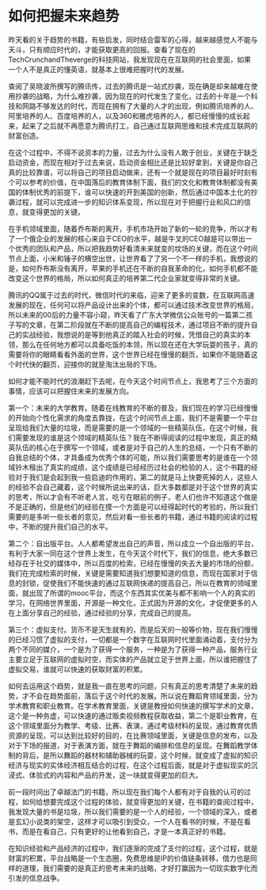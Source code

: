 # 如何把握未来趋势

昨天看的关于趋势的书籍，有些启发，同时结合雷军的心得，越来越感觉人不能与天斗，只有顺应时代的，才能获取更高的回报。查看了现在的TechCrunchandTheverge的科技网站，我发现现在在互联网的社会里面，如果一个人不是真正的懂英语，就基本上很难把握时代的发展。

查阅了吴晓波所撰写的腾讯传，过去的腾讯是一站式抄袭，现在确是却来越难在使用抄袭的战略，为什么难抄袭，因为现在的时代发生了变化，过去的十年是一个科技和网路不够发达的时代，而现在拥有了大量的人才的出现，例如腾讯培养的人、阿里培养的人、百度培养的人，以及360和雅虎培养的人，都已经慢慢的成长起来，起来了之后就不再愿意为腾讯打工，自己通过互联网思维和技术完成互联网的财富创造。

在这个过程中，不得不说资本的力量，过去为什么没有人敢于创业，关键在于缺乏启动资金，而现在相对于过去来说，启动资金相比还是比较好拿到，关键是你自己真的比较靠谱，可以将自己的项目启动做来，还有一个就是现在的项目最好时刻有个可以参考的价值，在中国落后的教育体制下面，我们的文化和教育体制都没有美国的体制优秀的前提下，谁可以快速的开到美国的创新，然后通过中国本土化的抄袭过程，就可以完成进一步的知识体系变现，所以现在对于把握行业和风口的信息，就变得更加的关键。

在手机领域里面，随着乔布斯的离开，手机市场开始了新的一轮的竞争，所以才有了一个俄企业的发展的核心来自于CEO的水平，越是牛叉的CEO越是可以带出一个优秀的团队和产品，所以把我趋势好看清未来就变的坟场的关键，而在这个时间节点上面，小米和锤子的横空出世，让世界看了了另一个不一样的手机，我想说的是，如何乔布斯没有离开，苹果的手机还在不断的自我革命的化，如何手机都不能改变这个世界的格局，所以如何真正的培养第二代企业家就变得非常的关键。

腾讯的QQ属于过去的时代，微信时代的来临，迎来了更多的变数，在互联网高速发展的现在，任何可以将产品设计出来的个体，都可以通过技术改变世界的格局，所以未来的00后的力量不容小窥，昨天看了广东大学微信公众账号的一篇第二孩子写的文章，在第二阶段就在不断的提高自己的编程技术，通过项目不断的提升自己的实战经验，我想说的是等到他真正的踏入社会的时候，凭借自己的真实的本领，那么在任何地方都可以具备吃饭的本领，所以现在还在大学玩耍的孩子，真的需要将你的眼睛看看外面的世界，这个世界已经在慢慢的翻页，如果你不能随着这个时代快的翻页，迎接你的就是淘汰出局的下场。

如何才能不能时代的浪潮赶下去呢，在今天这个时间节点上，我思考了三个方面的事情，应该可以把握住未来的发展方向。

第一个：未来的大学教育。随着在线教育的不断的普及，我们现在的学习已经慢慢的开始向个性化需求的角度去靠拢，在这个时间节点上面，我们不是需要一个平台呈现给我们大量的垃圾，而是需要的是一个领域的一些精英队伍，在这个时候，我们需要发现的谁是这个领域的精英队伍？我在不断得阅读的过程中发现，真正的精英队伍的核心在于撰写一个领域，或者是对于自己的人生的总结，一个只有不断的自我总结的个体，才具备成为优秀个体的可能，所以我们需要思考的是谁在一个领域铃木租出了真实的成绩，这个成绩是已经经历过社会的检验的人，这个书籍的经验对于我们是会起到我一些启迪的作用的，第二的就是马上快要死掉的人，这些人的经验不会自己藏着，这个时候所说出来的话，巨大多数都是对于这个世界的真实的思考，所以才会有不听老人言，吃亏在眼前的例子，老人们也许不知道这个做是不是正确的，但是他们的经验在摸一个方面是可以经得起时代的考验的，所以我们需要的是多听一些长者的意见，然后对看一些长者的书籍，通过书籍的阅读的过程中，不断的提升我们自己的水平。

第二个：自出版平台。人人都希望发出自己的声音，所以成立一个自出版的平台，有利于大家一同在这个世界上发生，在今天这个时代下，我们的信息，绝大多数已经存在于社交的媒体中，所以百度的检索，已经在慢慢的失去大量的市场的份额，我们在完成检索的时候，关键是需要知道我们想要知道的信息，而现在国家对于信息的封锁，促使我们不能快速的通过互联网快递的提高自己，所以在教育的领域里面，就出现了所谓的mooc平台，而这个东西其实优美与都不影响一个人的真实的学习，在网络世界里面，开源是一种文化，正式因为开源的文化，才促使更多的人在上面分享自己的经验，通过经验的分享，完成自己的提高。

第三个：虚拟支付。货币不是天生就有的，而是后天的一般等价物，现在我们慢慢的已经习惯了虚拟的支付，一切都是一个数字在互联网时代里面涌动着，支付分为两个不同的媒介，一个是为了获得一个服务，一种是为了获得一种产品，服务行业主要立足于互联网的虚拟时空，而实体的产品就立足于世界上面，所以谁把握住了虚拟交易，谁就可以快速的获取财富的积累。

如何去运用这个趋势，就是我一直在思考的问题，只有真正的思考清楚了未来的趋势，才不会在趋势面前，落后于这个时代的发展。所以说在舞蹈育领域里面，分为学术教育和职业教育。在学术教育里面，关键是教授如何快速的撰写学术的文章，这个是一种务虚，可以快速的通过贩卖视频教程获取收益，第二个是职业教育，在这个领域里面分为教学、考级、比赛、表演，通过考级材料的呈现，通过教育优质资源的呈现，可以达到比较好的目的，在比赛领域里面，关键是信息的发布，以及对于下场的报道，对于表演方面，就在于舞蹈的编排和信息的呈现。在舞蹈教学体制的背后，是所以舞蹈的器材和辅助器械的玩耍，这个时候，就变成了虚拟的知识经济与现实的实体经济相互结合的过程，在这个过程后面，就是对于虚拟现实的沉浸式、体验式的内容和产品的开发，这一块就变得更加的巨大。

前一段时间出了卓越法门的书籍，所以现在我们每个人都有对于自我的认可的过程，如何给想要完成这个过程的体验，就变得更加的关键，在书籍的查阅过程中，我发现大量的书是垃圾，所以我们需要的是一个人的经验，一个领域的深入，或者是玄幻小说类的架空，这样才可以吸引到受众，一个人在看书的时候，不是在看书，而是在看自己，只有更好的让他看到自己，才是一本真正好的书籍。

在知识经验和产品经济的过程中，我们逐渐的完成了支付的过程，这个过程，就是财富的积累，平台战略是一个生态圈，免费思维是IP的价值链条转移，借力也是同样的道理，我们需要的是真正的思考未来的战略，才好打赢因为一切现实数字化而引发的信息战争。
